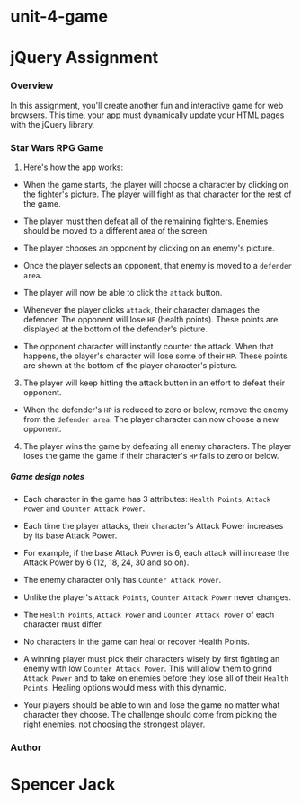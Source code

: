 # unit-4-game


# jQuery Assignment

### Overview

In this assignment, you'll create another fun and interactive game for web browsers. This time, your app must dynamically update your HTML pages with the jQuery library.

### Star Wars RPG Game 
1. Here's how the app works:

* When the game starts, the player will choose a character by clicking on the fighter's picture. The player will fight as that character for the rest of the game.

* The player must then defeat all of the remaining fighters. Enemies should be moved to a different area of the screen.

* The player chooses an opponent by clicking on an enemy's picture.

* Once the player selects an opponent, that enemy is moved to a `defender area`.

* The player will now be able to click the `attack` button.
* Whenever the player clicks `attack`, their character damages the defender. The opponent will lose `HP` (health points). These points are displayed at the bottom of the defender's picture. 
* The opponent character will instantly counter the attack. When that happens, the player's character will lose some of their `HP`. These points are shown at the bottom of the player character's picture.

3. The player will keep hitting the attack button in an effort to defeat their opponent.

* When the defender's `HP` is reduced to zero or below, remove the enemy from the `defender area`. The player character can now choose a new opponent.

4. The player wins the game by defeating all enemy characters. The player loses the game the game if their character's `HP` falls to zero or below.

##### Game design notes

* Each character in the game has 3 attributes: `Health Points`, `Attack Power` and `Counter Attack Power`.

* Each time the player attacks, their character's Attack Power increases by its base Attack Power. 
* For example, if the base Attack Power is 6, each attack will increase the Attack Power by 6 (12, 18, 24, 30 and so on).
* The enemy character only has `Counter Attack Power`. 

* Unlike the player's `Attack Points`, `Counter Attack Power` never changes.

* The `Health Points`, `Attack Power` and `Counter Attack Power` of each character must differ.

* No characters in the game can heal or recover Health Points. 

* A winning player must pick their characters wisely by first fighting an enemy with low `Counter Attack Power`. This will allow them to grind `Attack Power` and to take on enemies before they lose all of their `Health Points`. Healing options would mess with this dynamic.

* Your players should be able to win and lose the game no matter what character they choose. The challenge should come from picking the right enemies, not choosing the strongest player.

### Author

# Spencer Jack
